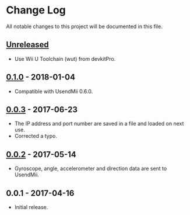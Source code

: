 # Change Log
All notable changes to this project will be documented in this file.

## [Unreleased]
* Use Wii U Toolchain (wut) from devkitPro.

## [0.1.0] - 2018-01-04
* Compatible with UsendMii 0.6.0.

## [0.0.3] - 2017-06-23
* The IP address and port number are saved in a file and loaded on next use.
* Corrected a typo.

## [0.0.2] - 2017-05-14
* Gyroscope, angle, accelerometer and direction data are sent to UsendMii.

## 0.0.1 - 2017-04-16
* Initial release.

[Unreleased]: https://github.com/Crayon2000/UsendMii-Client/compare/v0.1.0...HEAD
[0.1.0]: https://github.com/Crayon2000/UsendMii-Client/compare/v0.0.3...v0.1.0
[0.0.3]: https://github.com/Crayon2000/UsendMii-Client/compare/v0.0.2...v0.0.3
[0.0.2]: https://github.com/Crayon2000/UsendMii-Client/compare/v0.0.1...v0.0.2
